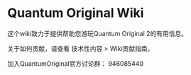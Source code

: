 # Quantum Original Wiki

这个wiki致力于提供帮助您游玩Quantum Original 2的有用信息。

关于如何贡献，请查看 技术性内容 > Wiki贡献指南。

加入QuantumOriginal官方讨论群： 946085440


